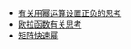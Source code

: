 - [有关用幂运算设置正负的思考](https://github.com/grislux55/C_Thinking/blob/master/pow.md)
- [欧拉函数有关思考](https://github.com/grislux55/C_Thinking/blob/master/euler.md)
- [矩阵快速幂](https://github.com/grislux55/C_Thinking/blob/master/matrix_fast_exp.md)
